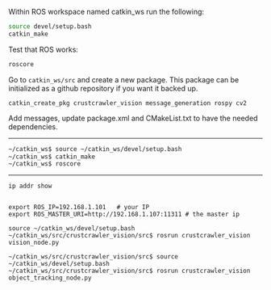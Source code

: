 Within ROS workspace named catkin_ws run the following:

``` bash
source devel/setup.bash
catkin_make
```

Test that ROS works:

``` bash
roscore
```

Go to `catkin_ws/src` and create a new package. This package can be initialized as a github repository if you want it backed up.

```
catkin_create_pkg crustcrawler_vision message_generation rospy cv2
```

Add messages, update package.xml and CMakeList.txt to have the needed dependencies.

---

``` bash
~/catkin_ws$ source ~/catkin_ws/devel/setup.bash
~/catkin_ws$ catkin_make
~/catkin_ws$ roscore

```

---

```
ip addr show


export ROS_IP=192.168.1.101   # your IP
export ROS_MASTER_URI=http://192.168.1.107:11311 # the master ip

source ~/catkin_ws/devel/setup.bash
~/catkin_ws/src/crustcrawler_vision/src$ rosrun crustcrawler_vision vision_node.py

~/catkin_ws/src/crustcrawler_vision/src$ source ~/catkin_ws/devel/setup.bash
~/catkin_ws/src/crustcrawler_vision/src$ rosrun crustcrawler_vision object_tracking_node.py
```
